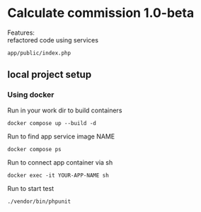 # Calculate commission 1.0-beta

Features:
<br>
refactored code using services
```
app/public/index.php
```

## local project setup
### Using docker

Run in your work dir to build containers
```
docker compose up --build -d
```

Run to find app service image NAME 
```
docker compose ps
```

Run to connect app container via sh
```
docker exec -it YOUR-APP-NAME sh
```

Run to start test
```
./vendor/bin/phpunit
```

